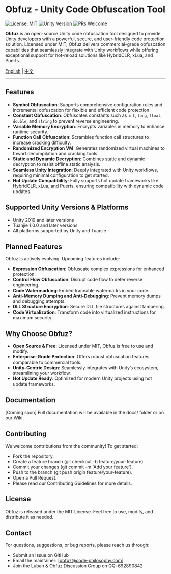 # Obfuz - Unity Code Obfuscation Tool

[![License: MIT](https://img.shields.io/badge/License-MIT-yellow.svg)](https://opensource.org/licenses/MIT)
[![Unity Version](https://img.shields.io/badge/Unity-2019%2B-blue)](https://unity.com/)
[![PRs Welcome](https://img.shields.io/badge/PRs-welcome-brightgreen.svg)](https://github.com/your-repo/obfuz/pulls)

**Obfuz**  is an open-source Unity code obfuscation tool designed to provide Unity developers with a powerful, secure, and user-friendly code protection solution. Licensed under MIT, Obfuz delivers commercial-grade obfuscation capabilities that seamlessly integrate with Unity workflows while offering exceptional support for hot-reload solutions like HybridCLR, xLua, and Puerts.

[English](./README-EN.md) | [中文](./README.md)

---

## Features

- **Symbol Obfuscation**: Supports comprehensive configuration rules and incremental obfuscation for flexible and efficient code protection.
- **Constant Obfuscation**: Obfuscates constants such as `int`, `long`, `float`, `double`, and `string` to prevent reverse engineering.
- **Variable Memory Encryption**: Encrypts variables in memory to enhance runtime security.
- **Function Call Obfuscation**: Scrambles function call structures to increase cracking difficulty.
- **Randomized Encryption VM**: Generates randomized virtual machines to thwart decompilation and cracking tools.
- **Static and Dynamic Decryption**: Combines static and dynamic decryption to resist offline static analysis.
- **Seamless Unity Integration**: Deeply integrated with Unity workflows, requiring minimal configuration to get started.
- **Hot Update Compatibility**: Fully supports hot update frameworks like HybridCLR, xLua, and Puerts, ensuring compatibility with dynamic code updates.

## Supported Unity Versions & Platforms

- Unity 2019 and later versions
- Tuanjie 1.0.0 and later versions
- All platforms supported by Unity and Tuanjie

## Planned Features

Obfuz is actively evolving. Upcoming features include:

- **Expression Obfuscation**: Obfuscate complex expressions for enhanced protection.
- **Control Flow Obfuscation**: Disrupt code flow to deter reverse engineering.
- **Code Watermarking**: Embed traceable watermarks in your code.
- **Anti-Memory Dumping and Anti-Debugging**: Prevent memory dumps and debugging attempts.
- **DLL Structure Encryption**: Secure DLL file structures against tampering.
- **Code Virtualization**: Transform code into virtualized instructions for maximum security.

## Why Choose Obfuz?

- **Open Source & Free**: Licensed under MIT, Obfuz is free to use and modify.
- **Enterprise-Grade Protection**: Offers robust obfuscation features comparable to commercial tools.
- **Unity-Centric Design**: Seamlessly integrates with Unity’s ecosystem, streamlining your workflow.
- **Hot Update Ready**: Optimized for modern Unity projects using hot update frameworks.

## Documentation

[Coming soon] Full documentation will be available in the docs/ folder or on our Wiki.

## Contributing

We welcome contributions from the community! To get started:

- Fork the repository.
- Create a feature branch (git checkout -b feature/your-feature).
- Commit your changes (git commit -m 'Add your feature').
- Push to the branch (git push origin feature/your-feature).
- Open a Pull Request.
- Please read our Contributing Guidelines for more details.

## License

Obfuz is released under the MIT License. Feel free to use, modify, and distribute it as needed.

## Contact

For questions, suggestions, or bug reports, please reach us through:

- Submit an Issue on GitHub
- Email the maintainer: [obfuz@code-philosophy.com]
- Join the ​​Luban & Obfuz Discussion Group​​ on QQ: 692890842
